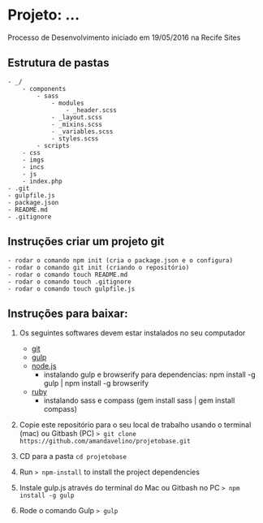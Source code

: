 # Projeto: ...

Processo de Desenvolvimento iniciado em 19/05/2016 na Recife Sites

## Estrutura de pastas

	- _/
		- components
			- sass
				- modules
					- _header.scss
				- _layout.scss
				- _mixins.scss
				- _variables.scss
				- styles.scss
			- scripts
		- css
		- imgs
		- incs
		- js
		- index.php
	- .git
	- gulpfile.js
	- package.json
	- README.md
	- .gitignore


## Instruções criar um projeto git

	- rodar o comando npm init (cria o package.json e o configura)
	- rodar o comando git init (criando o repositório)
	- rodar o comando touch README.md
	- rodar o comando touch .gitignore
	- rodar o comando touch gulpfile.js

## Instruções para baixar:

1. Os seguintes softwares devem estar instalados no seu computador

	- [git](http://git-scm.com/)
	- [gulp](http://gulpjs.com/)
	- [node.js](http://nodejs.org/)
		- instalando gulp e browserify para dependencias: npm install -g gulp | npm install -g browserify
	- [ruby]()
		- instalando sass e compass (gem install sass | gem install compass)

2. Copie este repositório para o seu local de trabalho usando o terminal (mac) ou Gitbash (PC) `> git clone https://github.com/amandavelino/projetobase.git`
3. CD para a pasta `cd projetobase`
4. Run `> npm-install` to install the project dependencies
5. Instale gulp.js através do terminal do Mac ou Gitbash no PC `> npm install -g gulp`
5. Rode o comando Gulp `> gulp`